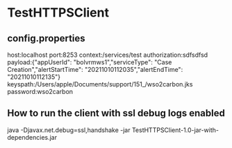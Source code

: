 # TestHTTPSClient
## config.properties
host:localhost
port:8253
context:/services/test
authorization:sdfsdfsd
payload:{"appUserId": "bolvrmws1","serviceType": "Case Creation","alertStartTime": "20211010112035","alertEndTime": "20211010112135"}
keyspath:/Users/apple/Documents/support/151_/wso2carbon.jks
password:wso2carbon

## How to run the client with ssl debug logs enabled 
java -Djavax.net.debug=ssl,handshake -jar TestHTTPSClient-1.0-jar-with-dependencies.jar <path to config.properties file>
